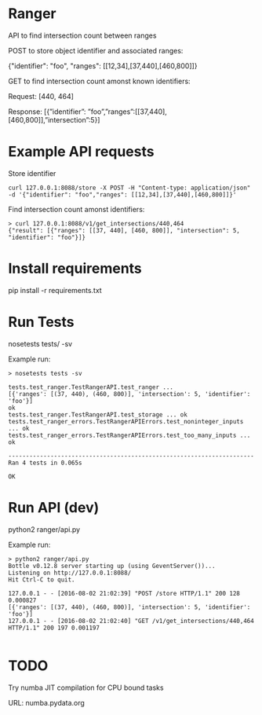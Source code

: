 Ranger
=======

API to find intersection count between ranges

POST to store object identifier and associated ranges:

{"identifier": "foo",
 "ranges": [[12,34],[37,440],[460,800]]}

GET to find intersection count amonst known identifiers:

Request: [440, 464]

Response: [{”identifier”: ”foo”,”ranges”:[[37,440],[460,800]],”intersection”:5}]

Example API requests
============
Store identifier
```
curl 127.0.0.1:8088/store -X POST -H "Content-type: application/json" -d '{"identifier": "foo","ranges": [[12,34],[37,440],[460,800]]}'
```


Find intersection count amonst identifiers:
```
> curl 127.0.0.1:8088/v1/get_intersections/440,464
{"result": [{"ranges": [[37, 440], [460, 800]], "intersection": 5, "identifier": "foo"}]}
```



Install requirements
====================
pip install -r requirements.txt


Run Tests
==========
nosetests tests/ -sv

Example run:
```
> nosetests tests -sv

tests.test_ranger.TestRangerAPI.test_ranger ...
[{'ranges': [(37, 440), (460, 800)], 'intersection': 5, 'identifier': 'foo'}]
ok
tests.test_ranger.TestRangerAPI.test_storage ... ok
tests.test_ranger_errors.TestRangerAPIErrors.test_noninteger_inputs ... ok
tests.test_ranger_errors.TestRangerAPIErrors.test_too_many_inputs ... ok

----------------------------------------------------------------------
Ran 4 tests in 0.065s

OK

```

Run API (dev)
============
python2 ranger/api.py

Example run:
```
> python2 ranger/api.py
Bottle v0.12.8 server starting up (using GeventServer())...
Listening on http://127.0.0.1:8088/
Hit Ctrl-C to quit.

127.0.0.1 - - [2016-08-02 21:02:39] "POST /store HTTP/1.1" 200 128 0.000827
[{'ranges': [(37, 440), (460, 800)], 'intersection': 5, 'identifier': 'foo'}]
127.0.0.1 - - [2016-08-02 21:02:40] "GET /v1/get_intersections/440,464 HTTP/1.1" 200 197 0.001197


```



TODO
======

Try numba JIT compilation for CPU bound tasks

URL: numba.pydata.org
